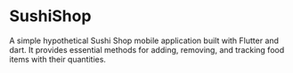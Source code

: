 # SushiShop
A simple hypothetical Sushi Shop mobile application built with Flutter and dart. It provides essential methods for adding, removing, and tracking food items with their quantities.
